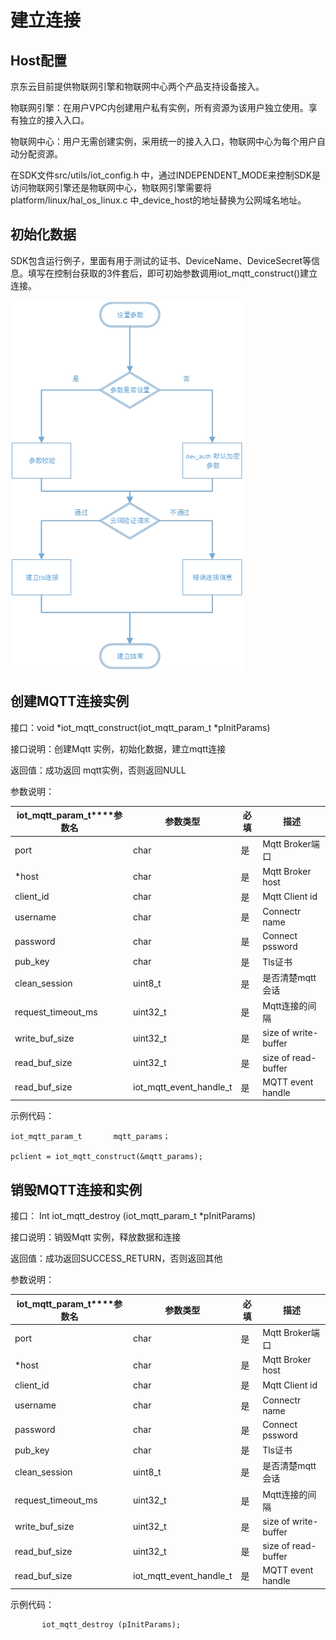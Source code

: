 # 建立连接

## Host配置

京东云目前提供物联网引擎和物联网中心两个产品支持设备接入。

物联网引擎：在用户VPC内创建用户私有实例，所有资源为该用户独立使用。享有独立的接入入口。

物联网中心：用户无需创建实例，采用统一的接入入口，物联网中心为每个用户自动分配资源。

在SDK文件src/utils/iot_config.h 中，通过INDEPENDENT_MODE来控制SDK是访问物联网引擎还是物联网中心，物联网引擎需要将platform/linux/hal_os_linux.c 中_device_host的地址替换为公网域名地址。



## 初始化数据

SDK包含运行例子，里面有用于测试的证书、DeviceName、DeviceSecret等信息。填写在控制台获取的3件套后，即可初始参数调用iot_mqtt_construct()建立连接。

 ![设备连接](../../../../image/IoT/IoT-DeviceSDK/Connection1.png)

## 创建MQTT连接实例

接口：void *iot_mqtt_construct(iot_mqtt_param_t *pInitParams) 

接口说明：创建Mqtt 实例，初始化数据，建立mqtt连接

返回值：成功返回 mqtt实例，否则返回NULL

参数说明：

| **iot_mqtt_param_t****参数名** | **参数类型**            | **必填** | **描述**             |
| ------------------------------ | ----------------------- | -------- | -------------------- |
| port                           | char                    | 是       | Mqtt Broker端口      |
| *host                          | char                    | 是       | Mqtt Broker host     |
| client_id                      | char                    | 是       | Mqtt Client id       |
| username                       | char                    | 是       | Connectr name        |
| password                       | char                    | 是       | Connect pssword      |
| pub_key                        | char                    | 是       | Tls证书              |
| clean_session                  | uint8_t                 | 是       | 是否清楚mqtt会话     |
| request_timeout_ms             | uint32_t                | 是       | Mqtt连接的间隔       |
| write_buf_size                 | uint32_t                | 是       | size of write-buffer |
| read_buf_size                  | uint32_t                | 是       | size of read-buffer  |
| read_buf_size                  | iot_mqtt_event_handle_t | 是       | MQTT event handle    |

示例代码：

```
iot_mqtt_param_t       mqtt_params；

pclient = iot_mqtt_construct(&mqtt_params);
```



## 销毁MQTT连接和实例

接口： Int iot_mqtt_destroy (iot_mqtt_param_t *pInitParams)

接口说明：销毁Mqtt 实例，释放数据和连接

返回值：成功返回SUCCESS_RETURN，否则返回其他

参数说明：

| **iot_mqtt_param_t****参数名** | **参数类型**            | **必填** | **描述**             |
| ------------------------------ | ----------------------- | -------- | -------------------- |
| port                           | char                    | 是       | Mqtt Broker端口      |
| *host                          | char                    | 是       | Mqtt Broker host     |
| client_id                      | char                    | 是       | Mqtt Client id       |
| username                       | char                    | 是       | Connectr name        |
| password                       | char                    | 是       | Connect pssword      |
| pub_key                        | char                    | 是       | Tls证书              |
| clean_session                  | uint8_t                 | 是       | 是否清楚mqtt会话     |
| request_timeout_ms             | uint32_t                | 是       | Mqtt连接的间隔       |
| write_buf_size                 | uint32_t                | 是       | size of write-buffer |
| read_buf_size                  | uint32_t                | 是       | size of read-buffer  |
| read_buf_size                  | iot_mqtt_event_handle_t | 是       | MQTT event handle    |

 示例代码：

```
       iot_mqtt_destroy (pInitParams);
```

